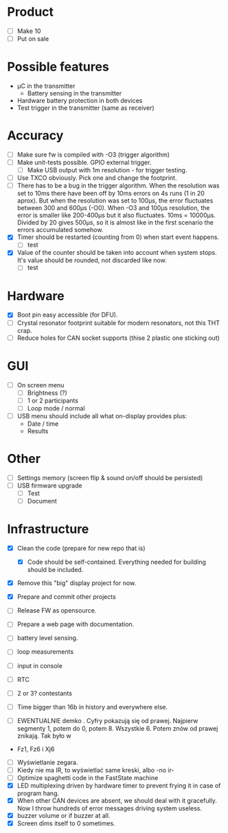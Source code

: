 # Product
* [ ] Make 10
* [ ] Put on sale

# Possible features
* µC in the transmitter
  * Battery sensing in the transmitter
* Hardware battery protection in both devices
* Test trigger in the transmitter (same as receiver)

# Accuracy
* [ ] Make sure fw is compiled with -O3 (trigger algorithm)
* [ ] Make unit-tests possible. GPIO external trigger.
  * [ ] Make USB output with 1m resolution - for trigger testing.
* [ ] Use TXCO obviously. Pick one and change the footprint.
* [ ] There has to be a bug in the trigger algorithm. When the resolution was set to 10ms there have been off by 10ms errors on 4s runs (1 in 20 aprox). But when the resolution was set to 100µs, the error fluctuates between 300 and 600µs (-O0). When -O3 and 100µs resolution, the error is smaller like 200-400µs but it also fluctuates. 10ms = 10000µs. Divided by 20 gives 500µs, so it is almost like in the first scenario the errors accumulated somehow. 
* [x] Timer should be restarted (counting from 0) when start event happens.
  * [ ] test
* [x] Value of the counter should be taken into account when system stops. It's value should be rounded, not discarded like now.
  * [ ] test

# Hardware
* [x] Boot pin easy accessible (for DFU).
* [ ] Crystal resonator footprint suitable for modern resonators, not this THT crap.
* [ ] Reduce holes for CAN socket supports (thise 2 plastic one sticking out)

# GUI 
* [ ] On screen menu
  * [ ] Brightness (?)
  * [ ] 1 or 2 participants
  * [ ] Loop mode / normal
* [ ] USB menu should include all what on-display provides plus:
  * Date / time
  * Results

# Other
* [ ] Settings memory (screen flip & sound on/off should be persisted)
* [ ] USB firmware upgrade
  * [ ] Test
  * [ ] Document

# Infrastructure
* [x] Clean the code (prepare for new repo that is)
  * [x] Code should be self-contained. Everything needed for building should be included.
* [x] Remove this "big" display project for now.
* [x] Prepare and commit other projects
* [ ] Release FW as opensource.
* [ ] Prepare a web page with documentation.

 * [ ] battery level sensing.
 * [ ] loop measurements
 * [ ] input in console
 * [ ] RTC
 * [ ] 2 or 3? contestants
 * [ ] Time bigger than 16b in history and everywhere else.
 * [ ] EWENTUALNIE demko . Cyfry pokazują się od prawej. Najpierw segmenty 1, potem do 0, potem 8. Wszystkie 6. Potem znów od prawej znikają. Tak było w
 * Fz1, Fz6 i Xj6
 * [ ] Wyświetlanie zegara.
 * [ ] Kiedy nie ma IR, to wyświetlać same kreski, albo -no ir-
 * [ ] Optimize spaghetti code in the FastState machine
 * [x] LED multiplexing driven by hardware timer to prevent frying it in case of program hang.
 * [x] When other CAN devices are absent, we should deal with it gracefully. Now I throw hundreds of error messages driving system useless.
 * [x] buzzer volume or if buzzer at all.
 * [x] Screen dims itself to 0 sometimes.
